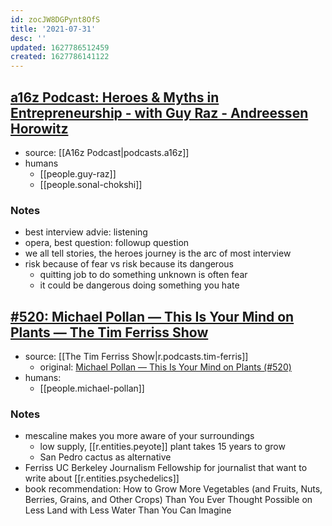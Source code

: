 ```yaml
---
id: zocJW8DGPynt8OfS
title: '2021-07-31'
desc: ''
updated: 1627786512459
created: 1627786141122
---
```


## [a16z Podcast: Heroes & Myths in Entrepreneurship - with Guy Raz - Andreessen Horowitz](https://a16z.com/2020/09/12/guy-raz-how-i-built-this-podcast-book-entrepreneurship-hero-journey-failure-porn-optimism-possibility/)
- source: [[A16z Podcast|podcasts.a16z]]
- humans
  * [[people.guy-raz]]
  * [[people.sonal-chokshi]]

### Notes
- best interview advie: listening
- opera, best question: followup question
- we all tell stories, the heroes journey is the arc of most interview
- risk because of fear vs risk because its dangerous
  - quitting job to do something unknown is often fear
  - it could be dangerous doing something you hate

## [#520: Michael Pollan — This Is Your Mind on Plants — The Tim Ferriss Show](https://overcast.fm/+Kebtbl5B4)
- source: [[The Tim Ferriss Show|r.podcasts.tim-ferris]]
  - original: [Michael Pollan — This Is Your Mind on Plants (#520)](https://tim.blog/2021/06/28/michael-pollan-this-is-your-mind-on-plants/)
- humans:
  - [[people.michael-pollan]]

### Notes
- mescaline makes you more aware of your surroundings 
  - low supply, [[r.entities.peyote]] plant takes 15 years to grow
  - San Pedro cactus as alternative
- Ferriss UC Berkeley Journalism Fellowship for journalist that want to write about [[r.entities.psychedelics]]
- book recommendation: How to Grow More Vegetables (and Fruits, Nuts, Berries, Grains, and Other Crops) Than You Ever Thought Possible on Less Land with Less Water Than You Can Imagine 
